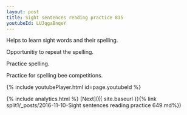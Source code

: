 ```yaml
---
layout: post
title: Sight sentences reading practice 835
youtubeId: LUJqgaBnqeY
---
```

 
 
Helps to learn sight words and their spelling.

Opportunitiy to repeat the spelling. 

Practice spelling. 
 
Practice for spelling bee competitions. 
 
{% include youtubePlayer.html id=page.youtubeId %}
 
 
{% include analytics.html %} 
[Next]({{ site.baseurl }}{% link  split1/_posts/2016-11-10-Sight sentences reading practice 649.md%})
 
